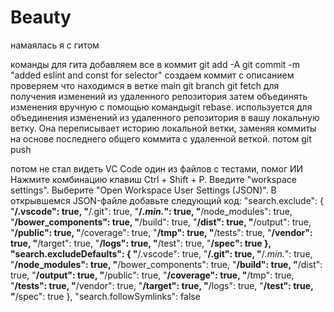# Beauty 
намаялась я с гитом

команды для гита
добавляем все в коммит git  add -A 
git commit -m "added eslint and const for selector" создаем коммит с описанием
проверяем что находимся в ветке main git branch
git fetch для получения изменений из удаленного репозитория
затем объединять изменения вручную с помощью командыgit rebase. используется для объединения изменений из удаленного репозитория в вашу локальную ветку. Она переписывает историю локальной ветки, заменяя коммиты на основе последнего общего коммита с удаленной веткой.
потом git push

потом не стал видеть VC Code один из файлов с тестами, помог ИИ
Нажмите комбинацию клавиш Ctrl + Shift + P.
Введите "workspace settings".
Выберите "Open Workspace User Settings (JSON)".
В открывшемся JSON-файле добавьте следующий код:
"search.exclude": {
    "**/.vscode": true,
    "**/.git": true,
    "**/*.min.*": true,
    "**/node_modules": true,
    "**/bower_components": true,
    "**/build": true,
    "**/dist": true,
    "**/output": true,
    "**/public": true,
    "**/coverage": true,
    "**/tmp": true,
    "**/tests": true,
    "**/vendor": true,
    "**/target": true,
    "**/logs": true,
    "**/test": true,
    "**/spec": true
},
"search.excludeDefaults": {
    "**/.vscode": true,
    "**/.git": true,
    "**/*.min.*": true,
    "**/node_modules": true,
    "**/bower_components": true,
    "**/build": true,
    "**/dist": true,
    "**/output": true,
    "**/public": true,
    "**/coverage": true,
    "**/tmp": true,
    "**/tests": true,
    "**/vendor": true,
    "**/target": true,
    "**/logs": true,
    "**/test": true,
    "**/spec": true
},
"search.followSymlinks": false

